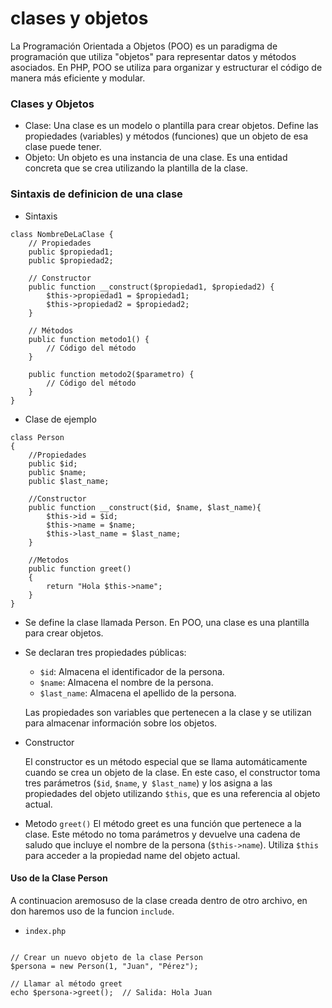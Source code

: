 # clases y objetos

La Programación Orientada a Objetos (POO) es un paradigma de programación que utiliza "objetos" para representar datos y métodos asociados. En PHP, POO se utiliza para organizar y estructurar el código de manera más eficiente y modular. 

### Clases y Objetos
- Clase: Una clase es un modelo o plantilla para crear objetos. Define las propiedades (variables) y métodos (funciones) que un objeto de esa clase puede tener.
- Objeto: Un objeto es una instancia de una clase. Es una entidad concreta que se crea utilizando la plantilla de la clase.

### Sintaxis de definicion de una clase

- Sintaxis

```
class NombreDeLaClase {
    // Propiedades
    public $propiedad1;
    public $propiedad2;

    // Constructor
    public function __construct($propiedad1, $propiedad2) {
        $this->propiedad1 = $propiedad1;
        $this->propiedad2 = $propiedad2;
    }

    // Métodos
    public function metodo1() {
        // Código del método
    }

    public function metodo2($parametro) {
        // Código del método
    }
}
```
- Clase de ejemplo

```
class Person
{
    //Propiedades
    public $id;
    public $name;
    public $last_name;

    //Constructor
    public function __construct($id, $name, $last_name){
        $this->id = $id;
        $this->name = $name;
        $this->last_name = $last_name;
    }

    //Metodos
    public function greet()
    {
        return "Hola $this->name";
    }
}
```

- Se define la clase llamada Person. En POO, una clase es una plantilla para crear objetos.
- Se declaran tres propiedades públicas:

    - `$id`: Almacena el identificador de la persona.
    - `$name`: Almacena el nombre de la persona.
    - `$last_name`: Almacena el apellido de la persona.

    Las propiedades son variables que pertenecen a la clase y se utilizan para almacenar información sobre los objetos.

- Constructor

    El constructor es un método especial que se llama automáticamente cuando se crea un objeto de la clase. En este caso, el constructor toma tres parámetros (`$id`, `$name`, y` $last_name`) y los asigna a las propiedades del objeto utilizando `$this`, que es una referencia al objeto actual.
- Metodo `greet()`
    El método greet es una función que pertenece a la clase. Este método no toma parámetros y devuelve una cadena de saludo que incluye el nombre de la persona (`$this->name`). Utiliza `$this` para acceder a la propiedad name del objeto actual.

#### Uso de la Clase Person

A continuacion aremosuso de la clase creada dentro de otro archivo, en don haremos uso de la funcion `include`.

- `index.php`

```

// Crear un nuevo objeto de la clase Person
$persona = new Person(1, "Juan", "Pérez");

// Llamar al método greet
echo $persona->greet();  // Salida: Hola Juan
```
